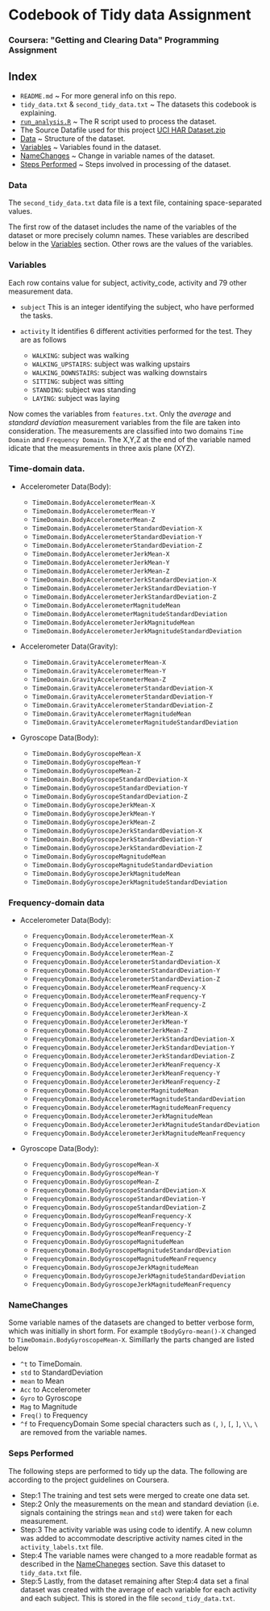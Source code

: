 # Codebook of Tidy data Assignment 
### Coursera: "Getting and Clearing Data" Programming Assignment



## Index
- `README.md` ~ For more general info on this repo.
- `tidy_data.txt` & `second_tidy_data.txt` ~ The datasets this codebook is explaining.
- [`run_analysis.R`](https://github.com/courserajan20/datacleaning-assignment/blob/master/run_analysis.R) ~ The R script used to process the dataset.
- The Source Datafile used for this project [UCI HAR Dataset.zip](https://d396qusza40orc.cloudfront.net/getdata%2Fprojectfiles%2FUCI%20HAR%20Dataset.zip)
- [Data](#data) ~ Structure of the dataset.
- [Variables](#variables) ~ Variables found in the dataset.
- [NameChanges](#name-changes) ~ Change in variable names of the dataset.
- [Steps Performed](#steps) ~ Steps involved in processing of the dataset.



### Data <a name='data'></a>
The `second_tidy_data.txt` data file is a text file, containing space-separated values.

The first row of the dataset includes the name of the variables of the dataset or more precisely column names. These variables are described below in the [Variables](#variables) section. Other rows are the values of the variables.



### Variables <a name='variables'></a>
Each row contains value for subject, activity_code, activity and 79 other measurement data.

- `subject`
    This is an integer identifying the subject, who have performed the tasks.

- `activity`
 It identifies 6 different activities performed for the test. They are as follows
    - `WALKING`: subject was walking
    - `WALKING_UPSTAIRS`: subject was walking upstairs
    - `WALKING_DOWNSTAIRS`: subject was walking downstairs
    - `SITTING`: subject was sitting
    - `STANDING`: subject was standing
    - `LAYING`: subject was laying


Now comes the variables from `features.txt`. Only the *average*  and *standard deviation* measurement variables from the file are taken into consideration. The measurements are classified into two domains `Time Domain` and `Frequency Domain`. The X,Y,Z at the end of the variable named idicate that the measurements in three axis plane (XYZ).

### Time-domain data.

- Accelerometer Data(Body):
    - `TimeDomain.BodyAccelerometerMean-X`
    - `TimeDomain.BodyAccelerometerMean-Y`
    - `TimeDomain.BodyAccelerometerMean-Z`
    - `TimeDomain.BodyAccelerometerStandardDeviation-X`
    - `TimeDomain.BodyAccelerometerStandardDeviation-Y`
    - `TimeDomain.BodyAccelerometerStandardDeviation-Z`
    - `TimeDomain.BodyAccelerometerJerkMean-X`
    - `TimeDomain.BodyAccelerometerJerkMean-Y`
    - `TimeDomain.BodyAccelerometerJerkMean-Z`
    - `TimeDomain.BodyAccelerometerJerkStandardDeviation-X`
    - `TimeDomain.BodyAccelerometerJerkStandardDeviation-Y`
    - `TimeDomain.BodyAccelerometerJerkStandardDeviation-Z`
    - `TimeDomain.BodyAccelerometerMagnitudeMean`
    - `TimeDomain.BodyAccelerometerMagnitudeStandardDeviation`
    - `TimeDomain.BodyAccelerometerJerkMagnitudeMean`
    - `TimeDomain.BodyAccelerometerJerkMagnitudeStandardDeviation`

 - Accelerometer Data(Gravity):
    - `TimeDomain.GravityAccelerometerMean-X`
    - `TimeDomain.GravityAccelerometerMean-Y`
    - `TimeDomain.GravityAccelerometerMean-Z`
    - `TimeDomain.GravityAccelerometerStandardDeviation-X`
    - `TimeDomain.GravityAccelerometerStandardDeviation-Y`
    - `TimeDomain.GravityAccelerometerStandardDeviation-Z`
    - `TimeDomain.GravityAccelerometerMagnitudeMean`
    - `TimeDomain.GravityAccelerometerMagnitudeStandardDeviation`

- Gyroscope Data(Body):
    - `TimeDomain.BodyGyroscopeMean-X`
    - `TimeDomain.BodyGyroscopeMean-Y`
    - `TimeDomain.BodyGyroscopeMean-Z`
    - `TimeDomain.BodyGyroscopeStandardDeviation-X`
    - `TimeDomain.BodyGyroscopeStandardDeviation-Y`
    - `TimeDomain.BodyGyroscopeStandardDeviation-Z`
    - `TimeDomain.BodyGyroscopeJerkMean-X`
    - `TimeDomain.BodyGyroscopeJerkMean-Y`
    - `TimeDomain.BodyGyroscopeJerkMean-Z`
    - `TimeDomain.BodyGyroscopeJerkStandardDeviation-X`
    - `TimeDomain.BodyGyroscopeJerkStandardDeviation-Y`
    - `TimeDomain.BodyGyroscopeJerkStandardDeviation-Z`
    - `TimeDomain.BodyGyroscopeMagnitudeMean`
    - `TimeDomain.BodyGyroscopeMagnitudeStandardDeviation`
    - `TimeDomain.BodyGyroscopeJerkMagnitudeMean`
    - `TimeDomain.BodyGyroscopeJerkMagnitudeStandardDeviation`
    
    
### Frequency-domain data

- Accelerometer Data(Body):
    - `FrequencyDomain.BodyAccelerometerMean-X`
    - `FrequencyDomain.BodyAccelerometerMean-Y`
    - `FrequencyDomain.BodyAccelerometerMean-Z`
    - `FrequencyDomain.BodyAccelerometerStandardDeviation-X`
    - `FrequencyDomain.BodyAccelerometerStandardDeviation-Y`
    - `FrequencyDomain.BodyAccelerometerStandardDeviation-Z`
    - `FrequencyDomain.BodyAccelerometerMeanFrequency-X`
    - `FrequencyDomain.BodyAccelerometerMeanFrequency-Y`
    - `FrequencyDomain.BodyAccelerometerMeanFrequency-Z`
    - `FrequencyDomain.BodyAccelerometerJerkMean-X`
    - `FrequencyDomain.BodyAccelerometerJerkMean-Y`
    - `FrequencyDomain.BodyAccelerometerJerkMean-Z`
    - `FrequencyDomain.BodyAccelerometerJerkStandardDeviation-X`
    - `FrequencyDomain.BodyAccelerometerJerkStandardDeviation-Y`
    - `FrequencyDomain.BodyAccelerometerJerkStandardDeviation-Z`
    - `FrequencyDomain.BodyAccelerometerJerkMeanFrequency-X`
    - `FrequencyDomain.BodyAccelerometerJerkMeanFrequency-Y`
    - `FrequencyDomain.BodyAccelerometerJerkMeanFrequency-Z`
    - `FrequencyDomain.BodyAccelerometerMagnitudeMean`
    - `FrequencyDomain.BodyAccelerometerMagnitudeStandardDeviation`
    - `FrequencyDomain.BodyAccelerometerMagnitudeMeanFrequency`
    - `FrequencyDomain.BodyAccelerometerJerkMagnitudeMean`
    - `FrequencyDomain.BodyAccelerometerJerkMagnitudeStandardDeviation`
    - `FrequencyDomain.BodyAccelerometerJerkMagnitudeMeanFrequency`

- Gyroscope Data(Body):
    - `FrequencyDomain.BodyGyroscopeMean-X`
    - `FrequencyDomain.BodyGyroscopeMean-Y`
    - `FrequencyDomain.BodyGyroscopeMean-Z`
    - `FrequencyDomain.BodyGyroscopeStandardDeviation-X`
    - `FrequencyDomain.BodyGyroscopeStandardDeviation-Y`
    - `FrequencyDomain.BodyGyroscopeStandardDeviation-Z`
    - `FrequencyDomain.BodyGyroscopeMeanFrequency-X`
    - `FrequencyDomain.BodyGyroscopeMeanFrequency-Y`
    - `FrequencyDomain.BodyGyroscopeMeanFrequency-Z`
    - `FrequencyDomain.BodyGyroscopeMagnitudeMean`
    - `FrequencyDomain.BodyGyroscopeMagnitudeStandardDeviation`
    - `FrequencyDomain.BodyGyroscopeMagnitudeMeanFrequency`
    - `FrequencyDomain.BodyGyroscopeJerkMagnitudeMean`
    - `FrequencyDomain.BodyGyroscopeJerkMagnitudeStandardDeviation`
    - `FrequencyDomain.BodyGyroscopeJerkMagnitudeMeanFrequency`    



### NameChanges <a name='name-changes'></a>
Some variable names of the datasets are changed to better verbose form, which was initially in short form. For example `tBodyGyro-mean()-X` changed to `TimeDomain.BodyGyroscopeMean-X`. Simillarly the parts changed are listed below
 - `^t` to TimeDomain.
 - `std` to StandardDeviation
 - `mean` to Mean
 - `Acc` to Accelerometer
 - `Gyro` to Gyroscope
 - `Mag` to Magnitude
 - `Freq()` to Frequency
 - `^f` to FrequencyDomain
Some special characters such as `(`, `)`, `[`, `]`, `\\`, `\` are removed from the variable names.



### Seps Performed <a name='steps'></a>

The following steps are performed to tidy up the data. The following are according to the project guidelines on Coursera.
- Step:1 The training and test sets were merged to create one data set.
- Step:2 Only the measurements on the mean and standard deviation (i.e. signals containing the strings `mean` and `std`) were taken for each measurement.
- Step:3 The activity variable was using code to identify. A new column was added to accommodate descriptive activity names cited in the `activity_labels.txt` file.
- Step:4 The variable names were changed to a more readable format as described in the [NameChaneges](#name-changes) section. Save this dataset to `tidy_data.txt` file.
- Step:5 Lastly, from the dataset remaining after Step:4 data set a final dataset was created with the average of each variable for each activity and each subject. This is stored in the file `second_tidy_data.txt`.

